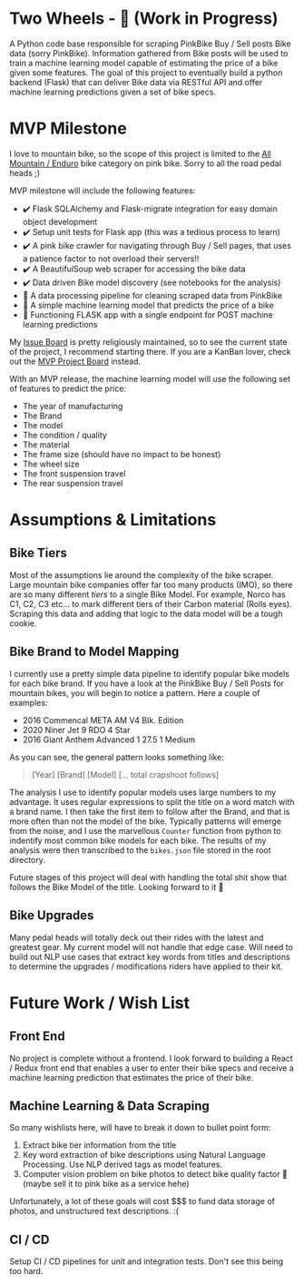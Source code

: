 # Two Wheels - 🚧 (Work in Progress)
A Python code base responsible for scraping PinkBike Buy / Sell posts Bike data (sorry PinkBike). Information gathered from Bike posts will be used to train a machine learning
model capable of estimating the price of a bike given some features. The goal of this project to eventually build a python backend (Flask) that can deliver Bike data 
via RESTful API and offer machine learning predictions given a set of bike specs. 

# MVP Milestone 
I love to mountain bike, so the scope of this project is limited to the [All Mountain / Enduro](https://www.pinkbike.com/buysell/list/?region=5&category=2) bike category on pink bike. Sorry to all the road pedal heads ;)

MVP milestone will include the following features:
- ✔️ Flask SQLAlchemy and Flask-migrate integration for easy domain object development
- ✔️ Setup unit tests for Flask app (this was a tedious process to learn)
- ✔️ A pink bike crawler for navigating through Buy / Sell pages, that uses a patience factor to not overload their servers!!
- ✔️ A BeautifulSoup web scraper for accessing the bike data
- ✔️ Data driven Bike model discovery (see notebooks for the analysis)
- 🔲 A data processing pipeline for cleaning scraped data from PinkBike 
- 🔲 A simple machine learning model that predicts the price of a bike
- 🔲 Functioning FLASK app with a single endpoint for POST machine learning predictions

My [Issue Board](https://github.com/djcurill/two-wheels/issues) is pretty religiously maintained, so to see the current state of the project, I recommend starting there. If you are a KanBan lover, check out the [MVP Project Board](https://github.com/djcurill/two-wheels/projects/1) instead.

With an MVP release, the machine learning model will use the following set of features to predict the price:
- The year of manufacturing
- The Brand
- The model
- The condition / quality
- The material
- The frame size (should have no impact to be honest)
- The wheel size
- The front suspension travel
- The rear suspension travel

# Assumptions & Limitations

## Bike Tiers
Most of the assumptions lie around the complexity of the bike scraper. Large mountain bike companies offer far too many products (IMO), so there are
so many different *tiers* to a single Bike Model. For example, Norco has C1, C2, C3 etc... to mark different tiers of their Carbon material (Rolls eyes). Scraping this
data and adding that logic to the data model will be a tough cookie.

## Bike Brand to Model Mapping
I currently use a pretty simple data pipeline to identify popular bike models for each bike brand. If you have a look at the PinkBike Buy / Sell Posts for mountain bikes, you will begin to notice a pattern. Here a couple of examples:
* 2016 Commencal META AM V4 BIk. Edition
* 2020 Niner Jet 9 RDO 4 Star
* 2016 Giant Anthem Advanced 1 27.5 1 Medium

As you can see, the general pattern looks something like:
> [Year] [Brand] [Model] [... total crapshoot follows]

The analysis I use to identify popular models uses large numbers to my advantage. It uses regular expressions to split the title on a word match with a brand name. I then
take the first item to follow after the Brand, and that is more often than not the model of the bike. Typically patterns will emerge from the noise, and I use the 
marvellous `Counter` function from python to indentify most common bike models for each bike. The results of my analysis were then transcribed to the `bikes.json` file stored
in the root directory.

Future stages of this project will deal with handling the total shit show that follows the Bike Model of the title. Looking forward to it 🙈

## Bike Upgrades
Many pedal heads will totally deck out their rides with the latest and greatest gear. My current model will not handle that edge case. Will need to build out NLP use cases
that extract key words from titles and descriptions to determine the upgrades / modifications riders have applied to their kit.

# Future Work / Wish List 

## Front End
No project is complete without a frontend. I look forward to building a React / Redux front end that enables a user to enter their bike specs and receive a 
machine learning prediction that estimates the price of their bike.

## Machine Learning & Data Scraping
So many wishlists here, will have to break it down to bullet point form:
1. Extract bike tier information from the title
2. Key word extraction of bike descriptions using Natural Language Processing. Use NLP derived tags as model features.
3. Computer vision problem on bike photos to detect bike quality factor 🤯 (maybe sell it to pink bike as a service hehe)

Unfortunately, a lot of these goals will cost $$$ to fund data storage of photos, and unstructured text descriptions. :( 

## CI / CD
Setup CI / CD pipelines for unit and integration tests. Don't see this being too hard. 
